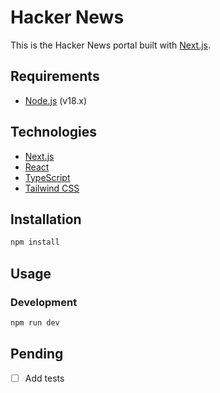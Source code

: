 # Hacker News

This is the Hacker News portal built with [Next.js](https://nextjs.org/).

## Requirements

- [Node.js](https://nodejs.org/en/) (v18.x)

## Technologies

- [Next.js](https://nextjs.org/)
- [React](https://reactjs.org/)
- [TypeScript](https://www.typescriptlang.org/)
- [Tailwind CSS](https://tailwindcss.com/)

## Installation

```bash
npm install
```

## Usage

### Development

```bash
npm run dev
```

## Pending

- [ ] Add tests
